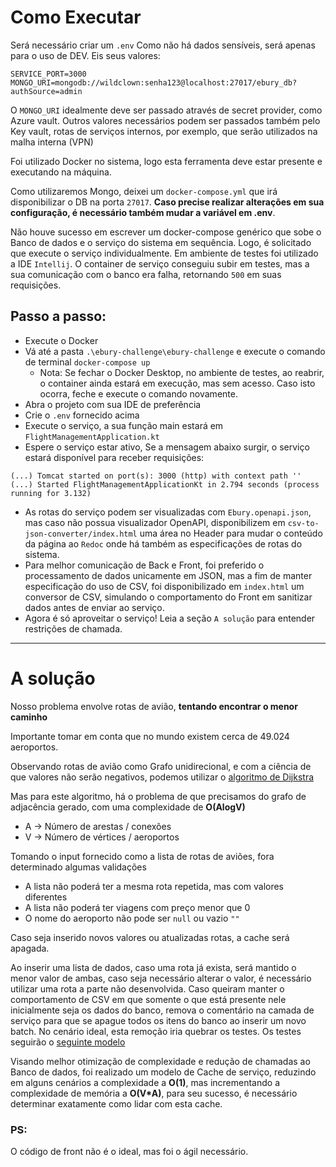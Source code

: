 # Como Executar

Será necessário criar um `.env`
Como não há dados sensíveis, será apenas para o uso de DEV.
Eis seus valores:

`SERVICE_PORT=3000`
`MONGO_URI=mongodb://wildclown:senha123@localhost:27017/ebury_db?authSource=admin`

O `MONGO_URI` idealmente deve ser passado através de secret provider, como Azure vault.
Outros valores necessários podem ser passados também pelo Key vault, rotas de serviços internos, por exemplo, que serão utilizados na malha interna (VPN)

Foi utilizado Docker no sistema, logo esta ferramenta deve estar presente e executando na máquina.

Como utilizaremos Mongo, deixei um `docker-compose.yml` que irá disponibilizar o DB na porta `27017`. **Caso precise realizar alterações em sua configuração, é necessário também mudar a variável em .env**.

Não houve sucesso em escrever um docker-compose genérico que sobe o Banco de dados e o serviço do sistema em sequência. Logo, é solicitado que execute o serviço individualmente.
Em ambiente de testes foi utilizado a IDE `Intellij`.
O container de serviço conseguiu subir em testes, mas a sua comunicação com o banco era falha, retornando `500` em suas requisições.

## Passo a passo:

- Execute o Docker
- Vá até a pasta `.\ebury-challenge\ebury-challenge` e execute o comando de terminal `docker-compose up`
  - Nota: Se fechar o Docker Desktop, no ambiente de testes, ao reabrir, o container ainda estará em execução, mas sem acesso.
  Caso isto ocorra, feche e execute o comando novamente.
- Abra o projeto com sua IDE de preferência
- Crie o `.env` fornecido acima
- Execute o serviço, a sua função main estará em `FlightManagementApplication.kt`
- Espere o serviço estar ativo, Se a mensagem abaixo surgir, o serviço estará disponível para receber requisições:

`(...) Tomcat started on port(s): 3000 (http) with context path ''`
`(...) Started FlightManagementApplicationKt in 2.794 seconds (process running for 3.132)`

- As rotas do serviço podem ser visualizadas com `Ebury.openapi.json`, mas caso não possua visualizador OpenAPI, disponibilizem em `csv-to-json-converter/index.html` uma área no Header para mudar o conteúdo da página ao `Redoc` onde há também as especificações de rotas do sistema.
- Para melhor comunicação de Back e Front, foi preferido o processamento de dados unicamente em JSON, mas a fim de manter especificação do uso de CSV, foi disponibilizado em `index.html` um conversor de CSV, simulando o comportamento do Front em sanitizar dados antes de enviar ao serviço.
- Agora é só aproveitar o serviço!
Leia a seção `A solução` para entender restrições de chamada.

---

# A solução

Nosso problema envolve rotas de avião, **tentando encontrar o menor caminho**

Importante tomar em conta que no mundo existem cerca de 49.024 aeroportos.

Observando rotas de avião como Grafo unidirecional, e com a ciência de que valores não serão negativos, podemos utilizar o [algoritmo de Dijkstra](https://pt.wikipedia.org/wiki/Algoritmo_de_Dijkstra)

Mas para este algoritmo, há o problema de que precisamos do grafo de adjacência gerado, com uma complexidade de **O(AlogV)**

- A -> Número de arestas / conexões
- V -> Número de vértices / aeroportos

Tomando o input fornecido como a lista de rotas de aviões, fora determinado algumas validações
- A lista não poderá ter a mesma rota repetida, mas com valores diferentes
- A lista não poderá ter viagens com preço menor que 0
- O nome do aeroporto não pode ser ``null`` ou vazio `""`

Caso seja inserido novos valores ou atualizadas rotas, a cache será apagada.

Ao inserir uma lista de dados, caso uma rota já exista, será mantido o menor valor de ambas, caso seja necessário alterar o valor, é necessário utilizar uma rota a parte não desenvolvida.
Caso queiram manter o comportamento de CSV em que somente o que está presente nele inicialmente seja os dados do banco, remova o comentário na camada de serviço para que se apague todos os itens do banco ao inserir um novo batch.
No cenário ideal, esta remoção iria quebrar os testes.
Os testes seguirão o [seguinte modelo](https://www.linkedin.com/pulse/test-structure-continuous-integration-teixeira-soares-de-almeida-heaqf/)

Visando melhor otimização de complexidade e redução de chamadas ao Banco de dados, foi realizado um modelo de Cache de serviço, reduzindo em alguns cenários a complexidade a **O(1)**, mas incrementando a complexidade de memória a **O(V*A)**, para seu sucesso, é necessário determinar exatamente como lidar com esta cache.

### PS:

O código de front não é o ideal, mas foi o ágil necessário.